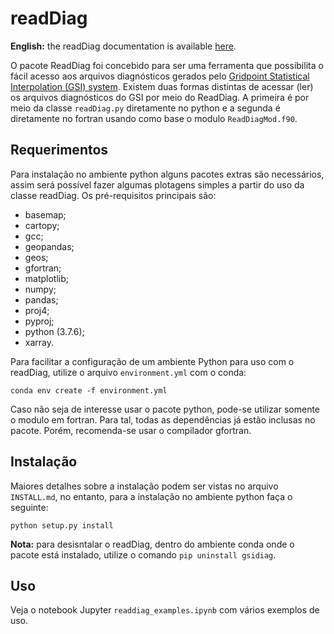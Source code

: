 # readDiag

**English:** the readDiag documentation is available [here](https://gad-dimnt-cptec.github.io/readDiag/).

O pacote ReadDiag foi concebido para ser uma ferramenta que possibilita o fácil acesso aos arquivos diagnósticos gerados pelo [Gridpoint Statistical Interpolation (GSI) system](https://github.com/NOAA-EMC/GSI). Existem duas formas distintas de acessar (ler) os arquivos diagnósticos do GSI por meio do ReadDiag. A primeira é por meio da classe `readDiag.py` diretamente no python e a segunda é diretamente no fortran usando como base o modulo `ReadDiagMod.f90`.

## Requerimentos

Para instalação no ambiente python alguns pacotes extras são necessários, assim será possível fazer algumas plotagens simples a partir do uso da classe readDiag. Os pré-requisitos principais são:

* basemap;
* cartopy;
* gcc;
* geopandas;
* geos;
* gfortran;
* matplotlib;
* numpy;
* pandas;
* proj4;
* pyproj;
* python (3.7.6);
* xarray.

Para facilitar a configuração de um ambiente Python para uso com o readDiag, utilize o arquivo `environment.yml` com o conda:

```
conda env create -f environment.yml
```

Caso não seja de interesse usar o pacote python, pode-se utilizar somente o modulo em fortran. Para tal, todas as dependências já estão inclusas no pacote. Porém, recomenda-se usar o compilador gfortran.

## Instalação

Maiores detalhes sobre a instalação podem ser vistas no arquivo `INSTALL.md`, no entanto, para a instalação no ambiente python faça o seguinte:

```
python setup.py install
```

**Nota:** para desisntalar o readDiag, dentro do ambiente conda onde o pacote está instalado, utilize o comando `pip uninstall gsidiag`.

## Uso

Veja o notebook Jupyter `readdiag_examples.ipynb` com vários exemplos de uso.
